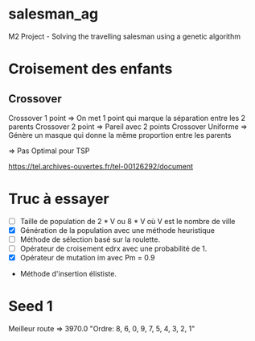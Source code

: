 # salesman_ag
M2 Project - Solving the travelling salesman using a genetic algorithm


# Croisement des enfants

## Crossover

Crossover 1 point => On met 1 point qui marque la séparation entre les 2 parents
Crossover 2 point => Pareil avec 2 points
Crossover Uniforme => Génère un masque qui donne la même proportion entre les parents

=> Pas Optimal pour TSP

https://tel.archives-ouvertes.fr/tel-00126292/document



# Truc à essayer

* [ ] Taille de population de 2 * V ou 8 * V où V est le nombre de ville
* [X] Génération de la population avec une méthode heuristique
* [ ] Méthode de sélection basé sur la roulette.
* [ ] Opérateur de croisement edrx avec une probabilité de 1.
* [X] Opérateur de mutation im avec Pm = 0.9
* Méthode d'insertion élististe.

# Seed 1

Meilleur route => 3970.0 "Ordre: 8, 6, 0, 9, 7, 5, 4, 3, 2, 1"
